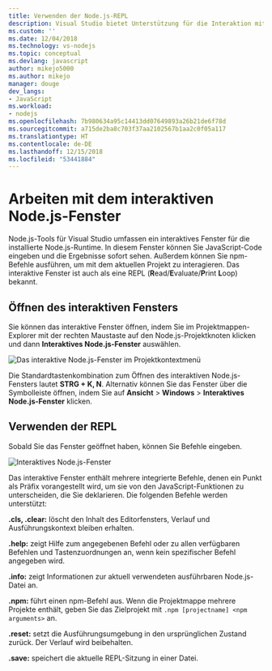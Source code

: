 ```yaml
---
title: Verwenden der Node.js-REPL
description: Visual Studio bietet Unterstützung für die Interaktion mit der Node.js-Runtime
ms.custom: ''
ms.date: 12/04/2018
ms.technology: vs-nodejs
ms.topic: conceptual
ms.devlang: javascript
author: mikejo5000
ms.author: mikejo
manager: douge
dev_langs:
- JavaScript
ms.workload:
- nodejs
ms.openlocfilehash: 7b980634a95c14413dd07649893a26b21de6f78d
ms.sourcegitcommit: a715de2ba8c703f37aa2102567b1aa2c0f05a117
ms.translationtype: HT
ms.contentlocale: de-DE
ms.lasthandoff: 12/15/2018
ms.locfileid: "53441884"
---
```

# <a name="work-with-the-nodejs-interactive-window"></a>Arbeiten mit dem interaktiven Node.js-Fenster

Node.js-Tools für Visual Studio umfassen ein interaktives Fenster für die installierte Node.js-Runtime. In diesem Fenster können Sie JavaScript-Code eingeben und die Ergebnisse sofort sehen. Außerdem können Sie npm-Befehle ausführen, um mit dem aktuellen Projekt zu interagieren. Das interaktive Fenster ist auch als eine REPL (**R**ead/**E**valuate/**P**rint **L**oop) bekannt.

## <a name="open-the-interactive-window"></a>Öffnen des interaktiven Fensters

Sie können das interaktive Fenster öffnen, indem Sie im Projektmappen-Explorer mit der rechten Maustaste auf den Node.js-Projektknoten klicken und dann **Interaktives Node.js-Fenster** auswählen.

![Das interaktive Node.js-Fenster im Projektkontextmenü](../javascript/media/interactivewindow-open-from-project.png)

Die Standardtastenkombination zum Öffnen des interaktiven Node.js-Fensters lautet **STRG + K, N**. Alternativ können Sie das Fenster über die Symbolleiste öffnen, indem Sie auf **Ansicht** > **Windows** > **Interaktives Node.js-Fenster** klicken.

## <a name="use-the-repl"></a>Verwenden der REPL

Sobald Sie das Fenster geöffnet haben, können Sie Befehle eingeben.

![Interaktives Node.js-Fenster](../javascript/media/interactivewindow.png)

Das interaktive Fenster enthält mehrere integrierte Befehle, denen ein Punkt als Präfix vorangestellt wird, um sie von den JavaScript-Funktionen zu unterscheiden, die Sie deklarieren. Die folgenden Befehle werden unterstützt:

**.cls, .clear:** löscht den Inhalt des Editorfensters, Verlauf und Ausführungskontext bleiben erhalten.

**.help:** zeigt Hilfe zum angegebenen Befehl oder zu allen verfügbaren Befehlen und Tastenzuordnungen an, wenn kein spezifischer Befehl angegeben wird.

**.info:** zeigt Informationen zur aktuell verwendeten ausführbaren Node.js-Datei an.

**.npm:** führt einen npm-Befehl aus. Wenn die Projektmappe mehrere Projekte enthält, geben Sie das Zielprojekt mit `.npm [projectname] <npm arguments>` an.

**.reset:** setzt die Ausführungsumgebung in den ursprünglichen Zustand zurück. Der Verlauf wird beibehalten.

**.save:** speichert die aktuelle REPL-Sitzung in einer Datei.
